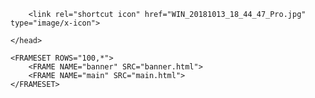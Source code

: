 <!DOCTYPE html>
<html>
	<head>
		<title>Andrew's Art Gallery</title>
		
		<link rel="shortcut icon" href="WIN_20181013_18_44_47_Pro.jpg" type="image/x-icon">

	</head>

	<FRAMESET ROWS="100,*">
		<FRAME NAME="banner" SRC="banner.html">
		<FRAME NAME="main" SRC="main.html">
	</FRAMESET>
</html>

